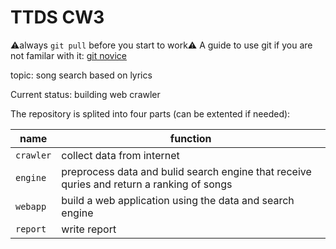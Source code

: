 # TTDS CW3

⚠️always `git pull` before you start to work⚠️
A guide to use git if you are not familar with it: [git novice](http://swcarpentry.github.io/git-novice/)


topic: song search based on lyrics

Current status: building web crawler

The repository is splited into four parts (can be extented if needed):

name|function
---|---
`crawler`| collect data from internet
`engine`| preprocess data and bulid search engine that receive quries and return a ranking of songs
`webapp`| build a web application using the data and search engine
`report`| write report

